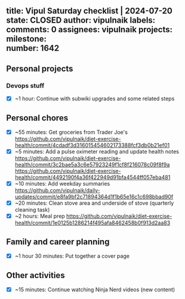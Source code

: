 title:	Vipul Saturday checklist | 2024-07-20
state:	CLOSED
author:	vipulnaik
labels:	
comments:	0
assignees:	vipulnaik
projects:	
milestone:	
number:	1642
--
## Personal projects

### Devops stuff

- [x] ~1 hour: Continue with subwiki upgrades and some related steps

## Personal chores

- [x] ~55 minutes: Get groceries from Trader Joe's https://github.com/vipulnaik/diet-exercise-health/commit/4cdadf3d316015454602173388fcf3db0b21ef01
- [x] ~5 minutes: Add a pulse oximeter reading and update health notes https://github.com/vipulnaik/diet-exercise-health/commit/3c2bae5a3c6e57923249f1cf8f216078c09f8f9a https://github.com/vipulnaik/diet-exercise-health/commit/4492190f4a36f422949d91bfa4544ff057eba481
- [x] ~10 minutes: Add weekday summaries https://github.com/vipulnaik/daily-updates/commit/e8fa9bf2c71894364d1f1b65e16c1c698bbad90f
- [x] ~20 minutes: Clean stove area and underside of stove (quarterly cleaning task)
- [x] ~2 hours: Meal prep https://github.com/vipulnaik/diet-exercise-health/commit/1e0125b1286214f495afa8462458b0f913d2aa83

## Family and career planning

- [x] ~1 hour 30 minutes: Put together a cover page

## Other activities

- [x] ~15 minutes: Continue watching Ninja Nerd videos (new content)
